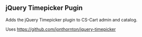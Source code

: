 ## jQuery Timepicker Pugin
Adds the jQuery Timepicker plugin to CS-Cart admin and catalog.

Uses https://github.com/jonthornton/jquery-timepicker
